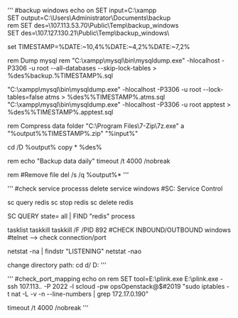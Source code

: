 '''
#backup windows
echo on 
SET input=C:\xampp\
SET output=C:\Users\Administrator\Documents\backup\
rem SET des=\\107.113.53.70\Public\Temp\backup_windows\
SET des=\\107.127.130.21\Public\Temp\backup_windows\

set TIMESTAMP=%DATE:~10,4%%DATE:~4,2%%DATE:~7,2%

rem Dump mysql
rem "C:\xampp\mysql\bin\mysqldump.exe" -hlocalhost -P3306 -u root --all-databases --skip-lock-tables > %des%backup.%TIMESTAMP%.sql

"C:\xampp\mysql\bin\mysqldump.exe" -hlocalhost -P3306 -u root --lock-tables=false atms > %des%%TIMESTAMP%.atms.sql
"C:\xampp\mysql\bin\mysqldump.exe" -hlocalhost -P3306 -u root apptest > %des%%TIMESTAMP%.apptest.sql


rem Compress data folder
"C:\Program Files\7-Zip\7z.exe" a "%output%%TIMESTAMP%.zip" "%input%"

cd /D %output%
copy * %des%

rem echo "Backup data daily"
timeout /t 4000 /nobreak


rem #Remove file
del /s /q %output%*
'''

'''
#check service processs
delete service windows #SC: Service Control

sc query redis
sc stop redis
sc delete redis

SC QUERY state= all | FIND "redis"
process

tasklist
taskkill
taskkill /F /PID 892
#CHECK INBOUND/OUTBOUND windows #telnet --> check connection/port

netstat -na | findstr "LISTENING" netstat -nao

change directory path: cd d/ D:
'''

'''
#check_port_mapping
echo on
rem SET tool=E:\plink.exe
E:\plink.exe -ssh 107.113.*.* -P 2022 -l scloud -pw opsOpenstack@$#2019 "sudo iptables -t nat -L -v -n --line-numbers | grep 172.17.0.190"

timeout /t 4000 /nobreak
'''
